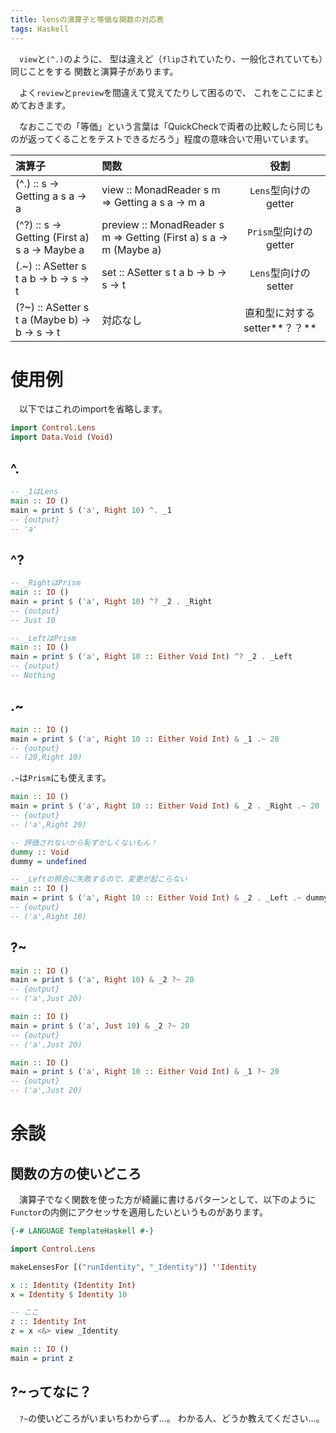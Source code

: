 ```yaml
---
title: lensの演算子と等価な関数の対応表
tags: Haskell
---
```

　`view`と`(^.)`のように、
型は違えど（`flip`されていたり、一般化されていても）同じことをする
関数と演算子があります。

　よく`review`と`preview`を間違えて覚えてたりして困るので、
これをここにまとめておきます。

　なおここでの「等価」という言葉は「QuickCheckで両者の比較したら同じものが返ってくることをテストできるだろう」程度の意味合いで用いています。

|演算子                                         |関数                                                                | 役割                         |
|:----------------------------------------------|:-------------------------------------------------------------------|:----------------------------:|
|(^.) :: s -> Getting a s a -> a                |view :: MonadReader s m => Getting a s a -> m a                     | `Lens`型向けのgetter         |
|(^?) :: s -> Getting (First a) s a -> Maybe a  |preview :: MonadReader s m => Getting (First a) s a -> m (Maybe a)  | `Prism`型向けのgetter        |
|(.~) :: ASetter s t a b -> b -> s -> t         |set :: ASetter s t a b -> b -> s -> t                               | `Lens`型向けのsetter         |
|(?~) :: ASetter s t a (Maybe b) -> b -> s -> t |対応なし                                                            | 直和型に対するsetter**？？** |


# 使用例
　以下ではこれのimportを省略します。

```haskell
import Control.Lens
import Data.Void (Void)
```

## ^.

```haskell
-- _1はLens
main :: IO ()
main = print $ ('a', Right 10) ^. _1
-- {output}
-- 'a'
```

## ^?

```haskell
-- _RightはPrism
main :: IO ()
main = print $ ('a', Right 10) ^? _2 . _Right
-- {output}
-- Just 10
```

```haskell
-- _LeftはPrism
main :: IO ()
main = print $ ('a', Right 10 :: Either Void Int) ^? _2 . _Left
-- {output}
-- Nothing
```

## .~

```haskell
main :: IO ()
main = print $ ('a', Right 10 :: Either Void Int) & _1 .~ 20
-- {output}
-- (20,Right 10)
```

`.~`は`Prism`にも使えます。

```haskell
main :: IO ()
main = print $ ('a', Right 10 :: Either Void Int) & _2 . _Right .~ 20
-- {output}
-- ('a',Right 20)
```

```haskell
-- 評価されないから恥ずかしくないもん！
dummy :: Void
dummy = undefined

-- _Leftの照合に失敗するので、変更が起こらない
main :: IO ()
main = print $ ('a', Right 10 :: Either Void Int) & _2 . _Left .~ dummy
-- {output}
-- ('a',Right 10)
```

## ?~

```haskell
main :: IO ()
main = print $ ('a', Right 10) & _2 ?~ 20
-- {output}
-- ('a',Just 20)
```

```haskell
main :: IO ()
main = print $ ('a', Just 10) & _2 ?~ 20
-- {output}
-- ('a',Just 20)
```

```haskell
main :: IO ()
main = print $ ('a', Right 10 :: Either Void Int) & _1 ?~ 20
-- {output}
-- ('a',Just 20)
```


# 余談
## 関数の方の使いどころ
　演算子でなく関数を使った方が綺麗に書けるパターンとして、以下のように
`Functor`の内側にアクセッサを適用したいというものがあります。

```haskell
{-# LANGUAGE TemplateHaskell #-}

import Control.Lens

makeLensesFor [("runIdentity", "_Identity")] ''Identity

x :: Identity (Identity Int)
x = Identity $ Identity 10

-- ここ
z :: Identity Int
z = x <&> view _Identity

main :: IO ()
main = print z
```


## ?~ってなに？
　`?~`の使いどころがいまいちわからず…。
わかる人、どうか教えてください…。
